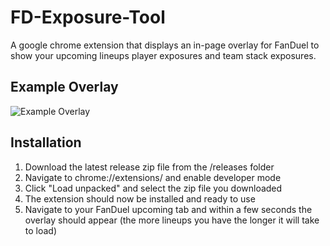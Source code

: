 # FD-Exposure-Tool
A google chrome extension that displays an in-page overlay for FanDuel to show your upcoming lineups player exposures and team stack exposures.

## Example Overlay
![Example Overlay](https://imgur.com/X6lOlaz)

## Installation
1. Download the latest release zip file from the /releases folder
2. Navigate to chrome://extensions/ and enable developer mode
3. Click "Load unpacked" and select the zip file you downloaded
4. The extension should now be installed and ready to use
5. Navigate to your FanDuel upcoming tab and within a few seconds the overlay should appear (the more lineups you have the longer it will take to load)

